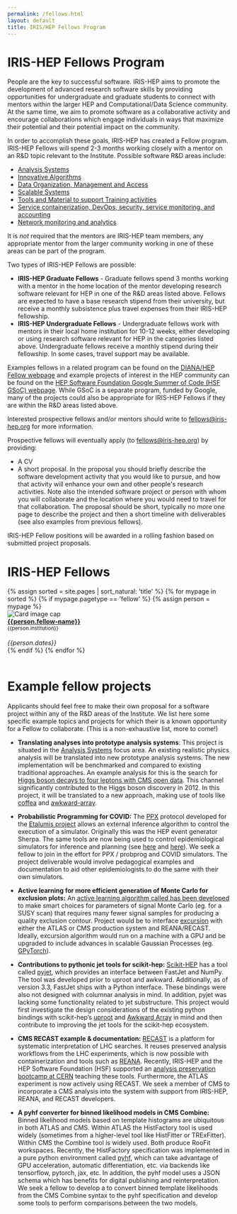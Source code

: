 ```yaml
---
permalink: /fellows.html
layout: default
title: IRIS/HEP Fellows Program
---
```


# IRIS-HEP Fellows Program 

  People are the key to successful software. IRIS-HEP aims to promote the 
development of advanced research software skills by providing opportunities 
for undergraduate and graduate students to connect with mentors within the
larger HEP and Computational/Data Science community. At the same time, we aim 
to promote software as a collaborative activity and encourage collaborations 
which engage individuals in ways that maximize their potential and their 
potential impact on the community.

  In order to accomplish these goals, IRIS-HEP has created a Fellow program.
IRIS-HEP Fellows will spend 2-3 months working closely with a mentor on an
R&D topic relevant to the Institute. Possible software R&D areas include:

  * [Analysis Systems](/as.html)
  * [Innovative Algorithms](/ia.html)
  * [Data Organization, Management and Access](/doma.html)
  * [Scalable Systems](/ssl.html)
  * [Tools and Material to support Training activities](/ssc.html)
  * [Service containerization, DevOps, security, service monitoring, and accounting](/osglhc.html)
  * [Network monitoring and analytics](/osglhc.html)

It is *not* required that the mentors are IRIS-HEP team members, any 
appropriate mentor from the larger community working in one of these areas
can be part of the program.

  Two types of IRIS-HEP Fellows are possible:

  * **IRIS-HEP Graduate Fellows** - Graduate fellows spend 3 months working with a mentor in the home location of the mentor developing research software relevant for HEP in one of the R&D areas listed above. Fellows are expected to have a base research stipend from their university, but receive a monthly subsistence plus travel expenses from their IRIS-HEP fellowship.
  * **IRIS-HEP Undergraduate Fellows** - Undergraduate fellows work with mentors in their local home institution for 10-12 weeks, either developing or using research software relevant for HEP in the categories listed above. Undergraduate fellows receive a monthly stipend during their fellowship. In some cases, travel support may be available. 

  Examples fellows in a related program can be found on the [DIANA/HEP Fellow webpage](http://diana-hep.org/pages/fellows.html) and example projects of interest in the HEP community can be found on the [HEP Software Foundation Google Summer of Code (HSF GSoC) webpage](https://hepsoftwarefoundation.org/activities/gsoc.html). While GSoC is a separate program, funded by Google, many of the projects could also be appropriate for IRIS-HEP Fellows if they are within the R&D areas listed above.

Interested prospective fellows and/or mentors should write to fellows@iris-hep.org for more information.

Prospective fellows will eventually apply (to fellows@iris-hep.org) by providing:

 * A CV
 * A short proposal.  In the proposal you should briefly describe the software development activity that you would like to pursue, and how that activity will enhance your own and other people's research activities. Note also the intended software project or person with whom you will collaborate and the location where you would need to travel for that collaboration. The proposal should be short, typically no more one page to describe the project and then a short timeline with deliverables (see also examples from previous fellows). 

IRIS-HEP Fellow positions will be awarded in a rolling fashion based on submitted project proposals.

# IRIS-HEP Fellows

<div class="container-fluid">
  <div class="row">
{% assign sorted = site.pages | sort_natural: 'title' %}
{% for mypage in sorted %}
  {% if mypage.pagetype == 'fellow' %}
     {% assign person = mypage %}
     <div class="card" style="width: 12rem;">
        <img class="card-img-top" src="{{person.photo}}" alt="Card image cap">
        <div class="card-body d-flex flex-column">
          <div class="card-text">
             <b><a href="{{person.permalink}}">{{person.fellow-name}}</a></b><br>
             <small>{{person.institution}}</small><br><br>
          </div>
          <div class="card-text mt-auto"><i>{{person.dates}}</i><br></div>
        </div>
     </div>
  {% endif %}
{% endfor %}
  </div>
  <br>
</div>

# Example fellow projects

Applicants should feel free to make their own proposal for a software
project within any of the R&D areas of the Institute. We list here some
specific example topics and projects for which their is a known opportunity
for a Fellow to collaborate. (This is a non-exhaustive list, more to come!)

- **Translating analyses into prototype analysis systems**: This project is situated in the [Analysis Systems](/as.html) focus area. An existing realistic physics analysis will be translated into new prototype analysis systems. The new implementation will be benchmarked and compared to existing traditional approaches. An example analysis for this is the search for [Higgs boson decays to four leptons with CMS open data](http://opendata.cern.ch/docs/observing-higgs-over-one-petabyte-new-cms-open-data). This channel significantly contributed to the Higgs boson discovery in 2012. In this project, it will be translated to a new approach, making use of tools like [coffea](https://github.com/CoffeaTeam/coffea) and [awkward-array](/projects/awkward.html).

- **Probabilistic Programming for COVID:** The [PPX](/projects/ppx.html) protocol developed for the [Etalumis project](https://phys.org/news/2019-11-etalumis-reverses-simulations-reveal-science.html) allows an external inference algorithm to control the execution of a simulator. Originally this was the HEP event generator Sherpa. The same tools are now being used to control epidemiological simulators for inference and planning (see [here](https://arxiv.org/abs/1905.12432) and [here](https://arxiv.org/abs/2003.13221)). We seek a fellow to join in the effort for PPX / probprog and COVID simulators. The project deliverable would involve pedagogical examples and documentation to aid other epidemiologists to do the same with their own simulators.

- **Active learning for more efficient generation of Monte Carlo for exclusion plots:**
An [active learning algorithm called has been developed](https://indico.cern.ch/event/708041/contributions/3269754/) to make smart choices for parameters of signal Monte Carlo (eg. for a SUSY scan) that requires many fewer signal samples for producing a quality exclusion contour. Project would be to interface [excursion](https://github.com/diana-hep/excursion)  with either the ATLAS or CMS production system and REANA/RECAST. Ideally, excursion algorithm would run on a machine with a GPU and be upgraded to include advances in scalable Gaussian Processes (eg. [GPyTorch](https://gpytorch.ai)).

- **Contributions to pythonic jet tools for scikit-hep:** [Scikit-HEP](http://scikit-hep.org) has a tool called [pyjet](https://github.com/scikit-hep/pyjet), which provides an interface between FastJet and NumPy. The tool was developed prior to uproot and awkward. Additionally, as of version 3.3, FastJet ships with a Python interface. These bindings were also not designed with columnar analysis in mind. In addition, pyjet was lacking some functionality related to jet substructure. This project would first investigate the design considerations of the existing python bindings with scikit-hep’s [uproot](https://github.com/scikit-hep/uproot) and [Awkward Array](/projects/awkward.html) in mind and then contribute to improving the jet tools for the scikit-hep ecosystem. 

- **CMS RECAST example & documentation:** [RECAST](/projects/recast.html) is a platform for systematic interpretation of LHC searches. It reuses preserved analysis workflows from the LHC experiments, which is now possible with containerization and tools such as [REANA](http://reanahub.io). Recently, IRIS-HEP and the HEP Software Foundation (HSF) supported an [analysis preservation bootcamp at CERN](http://localhost:4000/2020/02/17/analysis-preservation.html) teaching these tools. Furthermore, the ATLAS experiment is now actively using RECAST. We seek a member of CMS to incorporate a CMS analysis into the system with support from IRIS-HEP, REANA, and RECAST developers. 

- **A pyhf converter for binned likelihood models in CMS Combine:** Binned likelihood models based on template histograms are ubiquitous in both ATLAS and CMS. Within ATLAS the HistFactory tool is used widely (sometimes from a higher-level tool like HistFitter or TRExFitter). Within CMS the Combine tool is widely used. Both produce RooFit workspaces. Recently, the HistFactory specification was implemented in a pure python environment called [pyhf](/projects/pyhf.html), which can take advantage of GPU acceleration, automatic differentiation, etc. via backends like tensorflow, pytorch, jax, etc. In addition, the pyhf model uses a JSON schema which has benefits for digital publishing and reinterpretation. We seek a fellow to develop a to convert binned template likelihoods from the CMS Combine syntax to the pyhf specification and develop some tools to perform comparisons between the two models.  
